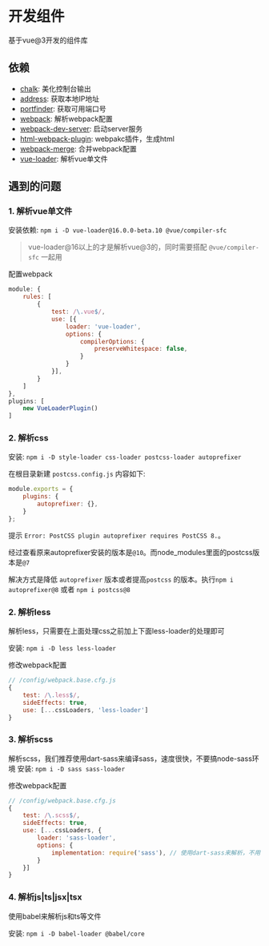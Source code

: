 # 开发组件

基于vue@3开发的组件库

## 依赖
- [chalk](https://www.npmjs.com/package/chalk): 美化控制台输出
- [address](https://www.npmjs.com/package/address): 获取本地IP地址
- [portfinder](https://blog.csdn.net/adley_app/article/details/97390680): 获取可用端口号
- [webpack](https://www.webpackjs.com/): 解析webpack配置
- [webpack-dev-server](https://www.webpackjs.com/configuration/dev-server/): 启动server服务
- [html-webpack-plugin](https://www.webpackjs.com/plugins/html-webpack-plugin/): webpakc插件，生成html
- [webpack-merge](https://www.cnblogs.com/cczlovexw/p/11765571.html): 合并webpack配置
- [vue-loader](https://loulanyijian.github.io/vue-loader-doc-Chinese/): 解析vue单文件 




## 遇到的问题

### 1. 解析vue单文件

安装依赖: `npm i -D vue-loader@16.0.0-beta.10 @vue/compiler-sfc`

> vue-loader@16以上的才是解析vue@3的，同时需要搭配 `@vue/compiler-sfc` 一起用

配置webpack
```js
module: {
    rules: [
        {
            test: /\.vue$/,
            use: [{
                loader: 'vue-loader',
                options: {
                    compilerOptions: {
                        preserveWhitespace: false,
                    }
                }
            }],
        }
    ]
},
plugins: [
    new VueLoaderPlugin()
]
```

### 2. 解析css

安装: `npm i -D style-loader css-loader postcss-loader autoprefixer`

在根目录新建 `postcss.config.js` 内容如下:
```js
module.exports = {
    plugins: {
        autoprefixer: {},
    }
};
```
提示 `Error: PostCSS plugin autoprefixer requires PostCSS 8.`。

经过查看原来autoprefixer安装的版本是`@10`。而node_modules里面的postcss版本是`@7`

解决方式是降低 `autoprefixer` 版本或者提高`postcss` 的版本。执行`npm i autoprefixer@8` 或者 `npm i postcss@8`


### 2. 解析less
解析less，只需要在上面处理css之前加上下面less-loader的处理即可

安装: `npm i -D less less-loader`

修改webpack配置
```js
// /config/webpack.base.cfg.js
{
    test: /\.less$/,
    sideEffects: true,
    use: [...cssLoaders, 'less-loader']
}
```

### 3. 解析scss
解析scss，我们推荐使用dart-sass来编译sass，速度很快，不要搞node-sass环境
安装: `npm i -D sass sass-loader`

修改webpack配置
```js
// /config/webpack.base.cfg.js
{
    test: /\.scss$/,
    sideEffects: true,
    use: [...cssLoaders, {
        loader: 'sass-loader',
        options: { 
            implementation: require('sass'), // 使用dart-sass来解析，不用node-sass
        }
    }]
}
```


### 4. 解析js|ts|jsx|tsx
使用babel来解析js和ts等文件

安装: `npm i -D babel-loader @babel/core`